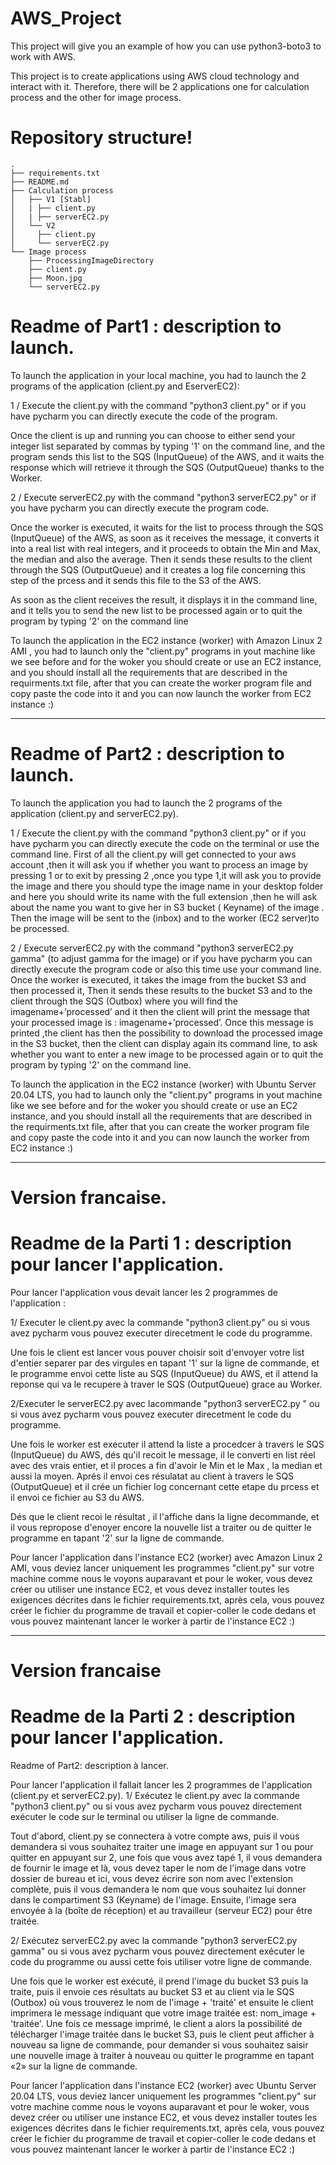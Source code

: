 # AWS_Project


This project will give you an example of how you can use python3-boto3 to work with AWS.

This project is to create applications using AWS cloud  technology and interact with it. Therefore, there will be 2 applications one for calculation process and the other for image process.

# Repository structure!

```
.
├── requirements.txt
├── README.md
├── Calculation process
│   ├── V1 [Stabl]
│   | ├── client.py
│   | ├── serverEC2.py
│   └── V2 
│     ├── client.py
│     └── serverEC2.py
└── Image process
    ├── ProcessingImageDirectory
    ├── client.py
    ├── Moon.jpg
    └── serverEC2.py

```

# Readme of Part1 : description to launch.

To launch the application in your local machine, you had to launch the 2 programs of the application (client.py and EserverEC2):

1 / Execute the client.py with the command "python3 client.py" or if you have pycharm you can directly execute the code of the program.

Once the client is up and running you can choose to either send your integer list separated by commas by typing '1' on the command line, and the program sends this list to the SQS (InputQueue) of the AWS, and it waits the response which will retrieve it through the SQS (OutputQueue) thanks to the Worker.

2 / Execute serverEC2.py with the command "python3 serverEC2.py" or if you have pycharm you can directly execute the program code.

Once the worker is executed, it waits for the list to process through the SQS (InputQueue) of the AWS, as soon as it receives the message, it converts it into a real list with real integers, and it proceeds to obtain the Min and Max, the median and also the average. Then it sends these results to the client through the SQS (OutputQueue) and it creates a log file concerning this step of the prcess and it sends this file to the S3 of the AWS.

As soon as the client receives the result, it displays it in the command line, and it tells you to send the new list to be processed again or to quit the program by typing '2' on the command line


To launch the application in the EC2 instance (worker) with Amazon Linux 2 AMI , you had to launch only the "client.py" programs in yout machine like we see before and for the woker you should create or use an EC2 instance, and you should install all the requirements that are described in the requirments.txt file, after that you can create the worker program file and copy paste the code into it and you can now launch the worker from EC2 instance :)

--------------------------------------------------------------------------------------------------------------------------------------------------------------------------

# Readme of Part2 : description to launch.

To launch the application you had to launch the 2 programs of the application (client.py and serverEC2.py).

1 / Execute the client.py with the command "python3 client.py" or if you have pycharm you can directly execute the code on the terminal or use  the command line.
First of all  the client.py will get connected to your aws account ,then it will ask you if whether you want to process an image by pressing 1 or to exit by pressing 2 ,once you type 1,it will ask you  to provide the image and there you should type the image name in  your desktop folder and here you should write its name with the full extension ,then he will ask about the name you want to give her in S3 bucket ( Keyname) of the image . Then the image will be sent to the (inbox) and to the worker (EC2 server)to be processed.

2 / Execute serverEC2.py with the command "python3 serverEC2.py gamma" (to adjust gamma for the image) or if you have pycharm you can directly execute the program code or also this time use your command line.
Once the worker is executed, it takes the image from the bucket S3 and then processed it, Then it sends these results to the bucket S3 and  to the client through the SQS (Outbox) where you will find the imagename+’processed’ and it then the client will print the message that your processed image is : imagename+’processed’.
Once this message is printed ,the client has then the possibility to download the processed image in the S3 bucket, then the client can display again its command line, to ask whether you want to enter a new  image to be processed again or to quit the program by typing '2' on the command line.


To launch the application in the EC2 instance (worker) with Ubuntu Server 20.04 LTS, you had to launch only the "client.py" programs in yout machine like we see before and for the woker you should create or use an EC2 instance, and you should install all the requirements that are described in the requirments.txt file, after that you can create the worker program file and copy paste the code into it and you can now launch the worker from EC2 instance :)

--------------------------------------------------------------------------------------------------------------------------------------------------------------------------

# Version francaise.
# Readme de la Parti 1 : description pour lancer l'application.

Pour lancer l'application vous devait lancer les 2 programmes de l'application : 

1/ Executer le client.py  avec la commande "python3 client.py" ou si vous avez pycharm vous pouvez executer direcetment le code du programme.

Une fois le client est lancer vous pouver choisir soit d'envoyer votre list d'entier separer par des virgules en tapant '1' sur la ligne de commande,  et le programme envoi cette liste au SQS (InputQueue) du AWS, et il attend la reponse qui va le recupere à traver le SQS (OutputQueue) grace au Worker.

2/Executer le serverEC2.py avec lacommande "python3  serverEC2.py " ou si vous avez pycharm vous pouvez executer direcetment le code du programme.

Une fois le worker est executer il attend la liste a procedcer à travers le SQS (InputQueue) du AWS, dés qu'il recoit le message, il le converti en list réel avec des vrais entier, et il proces a fin d'avoir le Min et le Max , la median et aussi la moyen. Aprés il envoi ces résulatat au client à travers le SQS (OutputQueue) et il crée un fichier log concernant cette etape du prcess et il envoi ce fichier au S3 du AWS.

Dés que le client recoi le résultat , il l'affiche dans la ligne decommande, et il vous repropose d'enoyer encore la nouvelle list a traiter ou de quitter le programme en tapant '2' sur la ligne de commande.

Pour lancer l'application dans l'instance EC2 (worker) avec Amazon Linux 2 AMI, vous deviez lancer uniquement les programmes "client.py" sur votre machine comme nous le voyons auparavant et pour le woker, vous devez créer ou utiliser une instance EC2, et vous devez installer toutes les exigences décrites dans le fichier requirements.txt, après cela, vous pouvez créer le fichier du programme de travail et copier-coller le code dedans et vous pouvez maintenant lancer le worker à partir de l'instance EC2 :)

--------------------------------------------------------------------------------------------------------------------------------------------------------------------------

# Version francaise
# Readme de la Parti 2 : description pour lancer l'application.

Readme of Part2: description à lancer.

Pour lancer l'application il fallait lancer les 2 programmes de l'application (client.py et serverEC2.py).
1/ Exécutez le client.py avec la commande "python3 client.py" ou si vous avez pycharm vous pouvez directement exécuter le code sur le terminal ou utiliser la ligne de commande.

Tout d'abord, client.py se connectera à votre compte aws, puis il vous demandera si vous souhaitez traiter une image en appuyant sur 1 ou pour quitter en appuyant sur 2, une fois que vous avez tapé 1, il vous demandera de fournir le image et là, vous devez taper le nom de l'image dans votre dossier de bureau et ici, vous devez écrire son nom avec l'extension complète, puis il vous demandera le nom que vous souhaitez lui donner dans le compartiment S3 (Keyname) de l'image. Ensuite, l'image sera envoyée à la (boîte de réception) et au travailleur (serveur EC2) pour être traitée.

2/ Exécutez serverEC2.py avec la commande "python3 serverEC2.py gamma" ou si vous avez pycharm vous pouvez directement exécuter le code du programme ou aussi cette fois utiliser votre ligne de commande.

Une fois que le worker est exécuté, il prend l'image du bucket S3 puis la traite, puis il envoie ces résultats au bucket S3 et au client via le SQS (Outbox) où vous trouverez le nom de l'image + 'traité' et ensuite le client imprimera le message indiquant que votre image traitée est: nom_image + 'traitée'.
Une fois ce message imprimé, le client a alors la possibilité de télécharger l'image traitée dans le bucket S3, puis le client peut afficher à nouveau sa ligne de commande, pour demander si vous souhaitez saisir une nouvelle image à traiter à nouveau ou quitter le programme en tapant «2» sur la ligne de commande.

Pour lancer l'application dans l'instance EC2 (worker) avec Ubuntu Server 20.04 LTS, vous deviez lancer uniquement les programmes "client.py" sur votre machine comme nous le voyons auparavant et pour le woker, vous devez créer ou utiliser une instance EC2, et vous devez installer toutes les exigences décrites dans le fichier requirements.txt, après cela, vous pouvez créer le fichier du programme de travail et copier-coller le code dedans et vous pouvez maintenant lancer le worker à partir de l'instance EC2 :)







